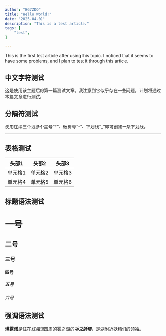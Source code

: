 ```yaml
---
author: "BG7ZDQ"
title: "Hello World!"
date: "2025-04-02"
description: "This is a test article."
tags: [
    "test",
]

---  
```


This is the first test article after using this topic. I noticed that it seems to have some problems, and I plan to test it through this article.

## 中文字符测试  
这是使用该主题后的第一篇测试文章。我注意到它似乎存在一些问题，计划将通过本篇文章进行测试。

## 分隔符测试  
使用连续三个或多个星号“*”、破折号“-”、下划线“_”即可创建一条下划线。  
***
## 表格测试  
| 头部1   | 头部2   | 头部3   |
| ------- | ------- | ------- |
| 单元格1 | 单元格2 | 单元格3 |
| 单元格4 | 单元格5 | 单元格6 |

## 标题语法测试
# 一号
## 二号
### 三号
#### 四号
##### 五号
###### 六号

## 强调语法测试
**琪露诺**是住在*红魔馆*四周的雾之湖的***冰之妖精***，是湖附近妖精们的领袖。
